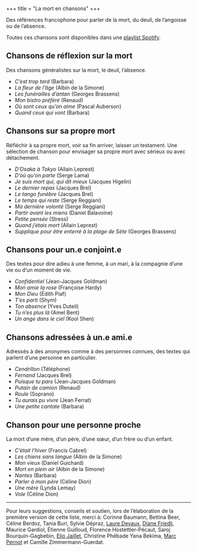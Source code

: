 +++
title = "La mort en chansons"
+++

Des références francophone pour parler de la mort, du deuil, de l’angoisse ou de l’absence.

Toutes ces chansons sont disponibles dans une [playlist Spotify](https://open.spotify.com/playlist/5ymAn6cwYtDlceU5mopwc9?si=c669d0d7266e4164).

## Chansons de réflexion sur la mort

Des chansons généralistes sur la mort, le deuil, l’absence.

- *C’est trop tard* (Barbara)
- *La fleur de l’âge* (Albin de la Simone)
- *Les funérailles d’antan* (Georges Brassens)
- *Mon bistro préféré* (Renaud)
- *Où sont ceux qu’on aime* (Pascal Auberson)
- *Quand ceux qui vont* (Barbara)

## Chansons sur sa propre mort

Réfléchir à sa propre mort, voir sa fin arriver, laisser un testament. Une sélection de chanson pour envisager sa propre mort avec sérieux ou avec détachement.

- *D’Osaka à Tokyo* (Allain Leprest)
- *D’où qu’on parte* (Serge Lama)
- *Je suis mort qui, qui dit mieux* (Jacques Higelin)
- *Le dernier repas* (Jacques Brel)
- *Le tango funèbre* (Jacques Brel)
- *Le temps qui reste* (Serge Reggiani)
- *Ma dernière volonté* (Serge Reggiani)
- *Partir avant les miens* (Daniel Balavoine)
- *Petite pensée* (Stress)
- *Quand j’étais mort* (Allain Leprest)
- *Supplique pour être enterré à la plage de Sète* (Georges Brassens)

## Chansons pour un.e conjoint.e

Des textes pour dire adieu à une femme, à un mari, à la compagnie d’une vie ou d’un moment de vie.

- *Confidentiel* (Jean-Jacques Goldman)
- *Mon amie la rose* (Françoise Hardy)
- *Mon Dieu* (Édith Piaf)
- *T’es parti* (Shym)
- *Ton absence* (Yves Duteil)
- *Tu n’es plus là* (Amel Bent)
- *Un ange dans le ciel* (Kool Shen)

## Chansons adressées à un.e ami.e

Adressés à des anonymes comme à des personnes connues, des textes qui parlent d’une personne en particulier.

- *Cendrillon* (Téléphone)
- *Fernand* (Jacques Brel)
- *Puisque tu pars* (Jean-Jacques Goldman)
- *Putain de camion* (Renaud)
- *Roule* (Soprano)
- *Tu aurais pu vivre* (Jean Ferrat)
- *Une petite cantate* (Barbara)

## Chanson pour une personne proche

La mort d’une mère, d’un père, d’une sœur, d’un frère ou d’un enfant.

- *C’était l’hiver* (Francis Cabrel)
- *Les chiens sans langue* (Albin de la Simone)
- *Mon vieux* (Daniel Guichard)
- *Mort en plein air* (Albin de la Simone)
- *Nantes* (Barbara)
- *Parler à mon père* (Céline Dion)
- *Une mère* (Lynda Lemay)
- *Vole* (Céline Dion)

----

Pour leurs suggestions, conseils et soutien, lors de l’élaboration de la première version de cette liste, merci à: Corinne Baumann, Bettina Beer, Céline Berdoz, Tania Buri, Sylvie Dépraz, [Laure Devaux](https://lauredevaux.ch/), [Diane Friedli](https://dianefriedli.ch/), Maurice Gardiol, Étienne Guilloud, Florence Hostettler-Pécaut, Saroj Bourquin-Gagbebin, [Elio Jaillet](https://eliojaillet.ch/), Christine Phébade Yana Bekima, [Marc Pernot](https://jecherchedieu.ch/) et Camille Zimmermann-Guerdat.
